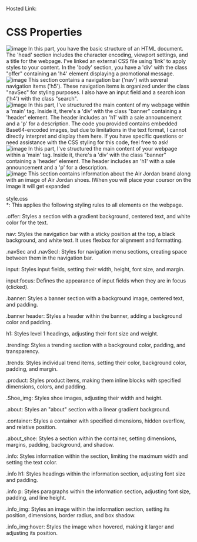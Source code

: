 Hosted Link: 

# CSS Properties

![image](https://github.com/kaverichougule/Weekly_Test3_CSS_Properties/assets/101037685/704da3ea-79c4-4c89-ab3f-8667e790d193)
In this part, you have the basic structure of an HTML document. The 'head' section includes the character encoding, viewport settings, and a title for the webpage. 
I've linked an external CSS file using 'link' to apply styles to your content. In the 'body' section, you have a 'div' with the class "offer" containing an 'h4' element displaying a promotional message.
<br>
![image](https://github.com/kaverichougule/Weekly_Test3_CSS_Properties/assets/101037685/6fb36b3a-4d5c-494c-b3cc-ed24e68f3772)
This section contains a navigation bar ('nav') with several navigation items ('h5'). These navigation items is organized under the class "navSec" for styling purposes. I also have an input field and a search icon ('h4') with the class "search".
<br>
![image](https://github.com/kaverichougule/Weekly_Test3_CSS_Properties/assets/101037685/03aa9ddb-94b9-47a0-96e0-c49f05f1cc79)
In this part, I've structured the main content of my webpage within a 'main' tag. Inside it, there's a 'div' with the class "banner" containing a 'header' element. The header includes an 'h1' with a sale announcement and a 'p' for a description.
The code you provided contains embedded Base64-encoded images, but due to limitations in the text format, I cannot directly interpret and display them here. If you have specific questions or need assistance with the CSS styling for this code, feel free to ask!
<br>
![image](https://github.com/kaverichougule/Weekly_Test3_CSS_Properties/assets/101037685/d81dc2d7-4e15-4634-a9b4-6e546ada2c3f)
In this part, I've structured the main content of your webpage within a 'main' tag. Inside it, there's a 'div' with the class "banner" containing a 'header' element. The header includes an 'h1' with a sale announcement and a 'p' for a description.
<br>
![image](https://github.com/kaverichougule/Weekly_Test3_CSS_Properties/assets/101037685/146c61c2-dfa5-4d91-a568-e4cadce71422)
This section contains information about the Air Jordan brand along with an image of Air Jordan shoes. IWhen you will place your coursor on the image it will get expanded
<br><br>
style.css
<br>
*: This applies the following styling rules to all elements on the webpage. <br>

.offer: Styles a section with a gradient background, centered text, and white color for the text. <br>

nav: Styles the navigation bar with a sticky position at the top, a black background, and white text. It uses flexbox for alignment and formatting. <br>

.navSec and .navSecl: Styles for navigation menu sections, creating space between them in the navigation bar.<br>

input: Styles input fields, setting their width, height, font size, and margin. <br>

input:focus: Defines the appearance of input fields when they are in focus (clicked). <br>

.banner: Styles a banner section with a background image, centered text, and padding. <br>

.banner header: Styles a header within the banner, adding a background color and padding. <br>

h1: Styles level 1 headings, adjusting their font size and weight. <br>

.trending: Styles a trending section with a background color, padding, and transparency. <br>

.trends: Styles individual trend items, setting their color, background color, padding, and margin. <br>

.product: Styles product items, making them inline blocks with specified dimensions, colors, and padding. <br>

.Shoe_img: Styles shoe images, adjusting their width and height. <br>

.about: Styles an "about" section with a linear gradient background. <br>

.container: Styles a container with specified dimensions, hidden overflow, and relative position. <br>

.about_shoe: Styles a section within the container, setting dimensions, margins, padding, background, and shadow. <br>

.info: Styles information within the section, limiting the maximum width and setting the text color. <br>

.info h1: Styles headings within the information section, adjusting font size and padding. <br>

.info p: Styles paragraphs within the information section, adjusting font size, padding, and line height. <br>

.info_img: Styles an image within the information section, setting its position, dimensions, border radius, and box shadow. <br>

.info_img:hover: Styles the image when hovered, making it larger and adjusting its position. <br>






